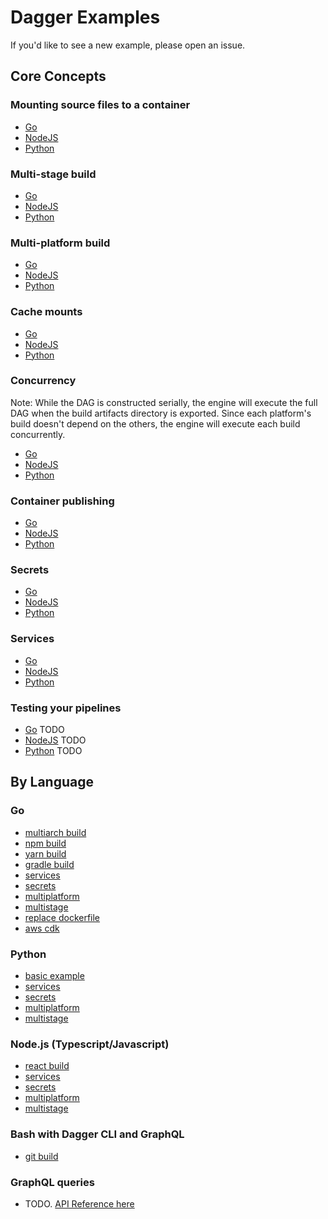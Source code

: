 # Dagger Examples

If you'd like to see a new example, please open an issue.

## Core Concepts

### Mounting source files to a container

- [Go](./go/db-service/main.go#L37)
- [NodeJS](./nodejs/db-service/build.js#L19)
- [Python](./python/db-service/pipeline.py#L28)

### Multi-stage build

- [Go](./go/multistage/main.go#L31)
- [NodeJS](./nodejs/multistage/build.js#L14)
- [Python](./python/multistage/pipeline.py#L19)

### Multi-platform build

- [Go](./go/multiplatform/main.go#L30)
- [NodeJS](./nodejs/multiplatform/build.js#L16)
- [Python](./python/multiplatform/pipeline.py#L19)

### Cache mounts

- [Go](./go/multiplatform/main.go#L34)
- [NodeJS](./nodejs/multiplatform/build.js#L20)
- [Python](./python/multiplatform/pipeline.py#L23)

### Concurrency

Note: While the DAG is constructed serially, the engine will execute the full DAG when the build artifacts directory is exported. Since each platform's build doesn't depend on the others, the engine will execute each build concurrently.

- [Go](./go/multiplatform/main.go#L29)
- [NodeJS](./nodejs/multiplatform/build.js#L15)
- [Python](./python/multiplatform/pipeline.py#L17)

### Container publishing

- [Go](./go/multistage/main.go#L41)
- [NodeJS](./nodejs/multistage/build.js#L23)
- [Python](./python/multistage/pipeline.py#L30)

### Secrets

- [Go](./go/secrets/main.go#L21)
- [NodeJS](./nodejs/secrets/ci.js#L6)
- [Python](./python/secrets/pipeline.py#L9)

### Services

- [Go](./go/db-service/main.go#L22)
- [NodeJS](./nodejs/db-service/build.js#L6)
- [Python](./python/db-service/pipeline.py#L10)

### Testing your pipelines

- [Go]() TODO
- [NodeJS]() TODO
- [Python]() TODO

## By Language

### Go

- [multiarch build](./go/multiarch-build/)
- [npm build](./go/npm-build/)
- [yarn build](./go/yarn-build/)
- [gradle build](./go/gradle-build/)
- [services](./go/db-service/)
- [secrets](./go/secrets/)
- [multiplatform](./go/multiplatform/)
- [multistage](./go/multistage/)
- [replace dockerfile](./go/replace-dockerfile/)
- [aws cdk](./go/aws-cdk/)

### Python

- [basic example](./python/basic-example/)
- [services](./python/db-service/)
- [secrets](./python/secrets/)
- [multiplatform](./python/multiplatform/)
- [multistage](./python/multistage/)

### Node.js (Typescript/Javascript)

- [react build](./nodejs/react-build/)
- [services](./nodejs/db-service/)
- [secrets](./nodejs/secrets/)
- [multiplatform](./nodejs/multiplatform/)
- [multistage](./nodejs/multistage/)

### Bash with Dagger CLI and GraphQL

- [git build](./bash/git-build/)

### GraphQL queries

- TODO. [API Reference here](https://docs.dagger.io/api)
